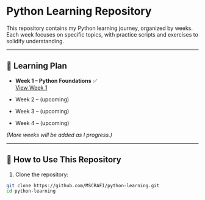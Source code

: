 # Python Learning Repository

This repository contains my Python learning journey, organized by weeks.  
Each week focuses on specific topics, with practice scripts and exercises to solidify understanding.

---

## 📅 Learning Plan

- **Week 1 – Python Foundations** ✅  
  [View Week 1](week-1/README.md)

- Week 2 – (upcoming)  
- Week 3 – (upcoming)  
- Week 4 – (upcoming)  

*(More weeks will be added as I progress.)*

---

## 📌 How to Use This Repository

1. Clone the repository:
```bash
git clone https://github.com/MSCRAFI/python-learning.git
cd python-learning
